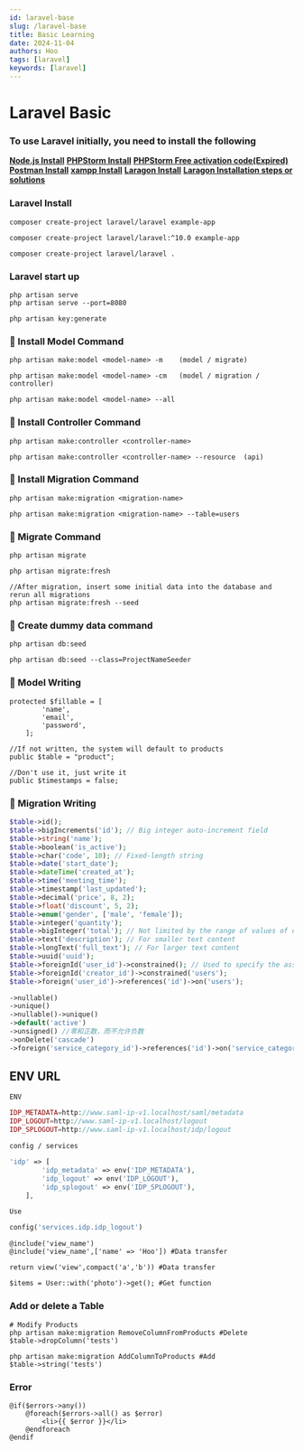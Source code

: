 ```yaml
---
id: laravel-base
slug: /laravel-base
title: Basic Learning
date: 2024-11-04
authors: Hoo
tags: [laravel]
keywords: [laravel]
---
```


# Laravel Basic

### To use Laravel initially, you need to install the following

[**Node.js Install**](https://nodejs.org/en/download/)
[**PHPStorm Install**](https://www.jetbrains.com/phpstorm/download/#section=windows)
[**PHPStorm Free activation code(Expired)**](https://www.ajihuo.com/)
[**Postman Install**](https://www.postman.com/downloads/)
[**xampp Install**](https://www.apachefriends.org/download.html)
[**Laragon Install**](https://laragon.org/download/index.html)
[**Laragon Installation steps or solutions**](https://www.kreaweb.be/laragon-add-phpmyadmin/)

### Laravel Install

```
composer create-project laravel/laravel example-app
```

```
composer create-project laravel/laravel:^10.0 example-app
```

```
composer create-project laravel/laravel .
```

### Laravel start up

```
php artisan serve
php artisan serve --port=8080
```

```
php artisan key:generate
```



### 🎲 Install Model Command

```
php artisan make:model <model-name> -m    (model / migrate)

php artisan make:model <model-name> -cm   (model / migration / controller)

php artisan make:model <model-name> --all
```
### 🎲 Install Controller Command

```
php artisan make:controller <controller-name>

php artisan make:controller <controller-name> --resource  (api)
```
### 🎲 Install Migration Command

```
php artisan make:migration <migration-name>

php artisan make:migration <migration-name> --table=users
```
### 🎲 Migrate Command

```
php artisan migrate

php artisan migrate:fresh

//After migration, insert some initial data into the database and rerun all migrations
php artisan migrate:fresh --seed
```
### 🎲 Create dummy data command

```
php artisan db:seed

php artisan db:seed --class=ProjectNameSeeder
```

### 🎲 Model Writing

```
protected $fillable = [
        'name',
        'email',
        'password',
    ];
    
//If not written, the system will default to products
public $table = "product";
    
//Don't use it, just write it
public $timestamps = false;
```

### 🍂 Migration Writing

```php
$table->id();
$table->bigIncrements('id'); // Big integer auto-increment field
$table->string('name');
$table->boolean('is_active');
$table->char('code', 10); // Fixed-length string
$table->date('start_date');
$table->dateTime('created_at');
$table->time('meeting_time');
$table->timestamp('last_updated');
$table->decimal('price', 8, 2);
$table->float('discount', 5, 2);
$table->enum('gender', ['male', 'female']);
$table->integer('quantity');
$table->bigInteger('total'); // Not limited by the range of values ​​of ordinary integer types
$table->text('description'); // For smaller text content
$table->longText('full_text'); // For larger text content
$table->uuid('uuid');
$table->foreignId('user_id')->constrained(); // Used to specify the association between the foreign key and another table.
$table->foreignId('creator_id')->constrained('users');
$table->foreign('user_id')->references('id')->on('users');

->nullable()
->unique()
->nullable()->unique()
->default('active')
->unsigned() //零和正数，而不允许负数
->onDelete('cascade')
->foreign('service_category_id')->references('id')->on('service_categories')->onDelete('cascade')

```



## ENV URL

`ENV`

```php
IDP_METADATA=http://www.saml-ip-v1.localhost/saml/metadata
IDP_LOGOUT=http://www.saml-ip-v1.localhost/logout
IDP_SPLOGOUT=http://www.saml-ip-v1.localhost/idp/logout
```

`config / services`

```php
'idp' => [
        'idp_metadata' => env('IDP_METADATA'),
        'idp_logout' => env('IDP_LOGOUT'),
        'idp_splogout' => env('IDP_SPLOGOUT'),
    ],
```

`Use`

```php
config('services.idp.idp_logout')
```



```
@include('view_name')
@include('view_name',['name' => 'Hoo']) #Data transfer

return view('view',compact('a','b')) #Data transfer

$items = User::with('photo')->get(); #Get function
```

### Add or delete a Table

```
# Modify Products
php artisan make:migration RemoveColumnFromProducts #Delete
$table->dropColumn('tests')

php artisan make:migration AddColumnToProducts #Add
$table->string('tests')
```

### Error

```
@if($errors->any())
	@foreach($errors->all() as $error)
		<li>{{ $error }}</li>
	@endforeach
@endif
```







